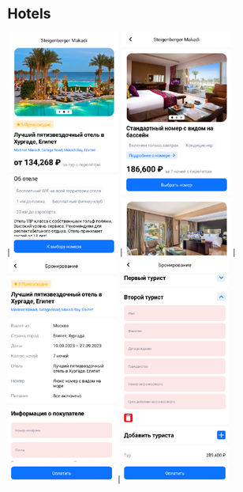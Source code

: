 # Hotels
|<img src="https://github.com/SollWar/Hotels/blob/master/screen1.png" width="220">
|<img src="https://github.com/SollWar/Hotels/blob/master/screen2.png" width="220">
|<img src="https://github.com/SollWar/Hotels/blob/master/screen3.png" width="220">
|<img src="https://github.com/SollWar/Hotels/blob/master/screen4.png" width="220">
